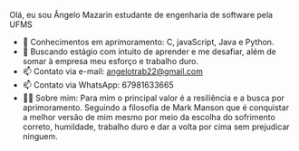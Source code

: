 Olá, eu sou Ângelo Mazarin estudante de engenharia de software pela UFMS 

- 🌱 Conhecimentos em aprimoramento: C, javaScript, Java e Python.
- 🤔 Buscando estágio com intuito de aprender e me desafiar, além de somar à empresa meu esforço e trabalho duro.
- 📫 Contato via e-mail: angelotrab22@gmail.com 
- 📫 Contato via WhatsApp: 67981633665
- 🐱‍👤 Sobre mim: Para mim o principal valor é a resiliência e a busca por aprimoramento. Seguindo a filosofia de Mark Manson que é 
conquistar a melhor versão de mim mesmo por meio da escolha do sofrimento correto, humildade, trabalho duro e dar a volta por cima sem
prejudicar ninguem.

